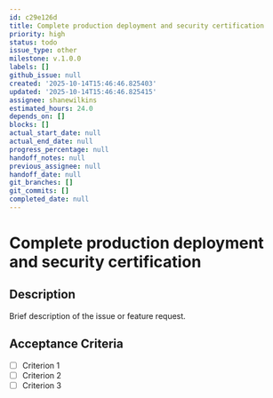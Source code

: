 ```yaml
---
id: c29e126d
title: Complete production deployment and security certification
priority: high
status: todo
issue_type: other
milestone: v.1.0.0
labels: []
github_issue: null
created: '2025-10-14T15:46:46.825403'
updated: '2025-10-14T15:46:46.825415'
assignee: shanewilkins
estimated_hours: 24.0
depends_on: []
blocks: []
actual_start_date: null
actual_end_date: null
progress_percentage: null
handoff_notes: null
previous_assignee: null
handoff_date: null
git_branches: []
git_commits: []
completed_date: null
---
```


# Complete production deployment and security certification

## Description

Brief description of the issue or feature request.

## Acceptance Criteria

- [ ] Criterion 1
- [ ] Criterion 2
- [ ] Criterion 3